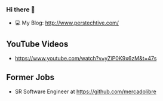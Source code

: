 ### Hi there 👋

<!--
**FedeAPerez/FedeAPerez** is a ✨ _special_ ✨ repository because its `README.md` (this file) appears on your GitHub profile.

Here are some ideas to get you started:

- 🔭 I’m currently working on ...
- 🌱 I’m currently learning ...
- 👯 I’m looking to collaborate on ...
- 🤔 I’m looking for help with ...
- 💬 Ask me about ...
- 📫 How to reach me: ...
- 😄 Pronouns: ...
- ⚡ Fun fact: ...
-->

- :computer: My Blog: http://www.perstechtive.com/

## YouTube Videos
- https://www.youtube.com/watch?v=yZiP0K9x6zM&t=47s

## Former Jobs
- SR Software Engineer at https://github.com/mercadolibre
